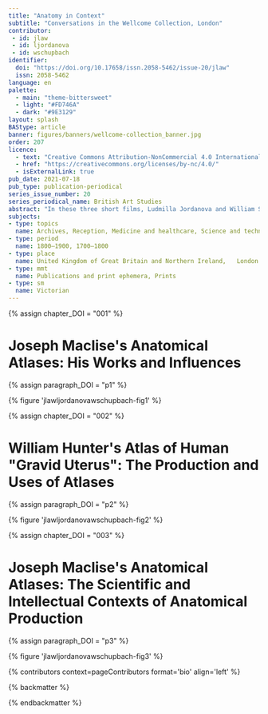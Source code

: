 ```yaml
---
title: "Anatomy in Context"
subtitle: "Conversations in the Wellcome Collection, London"
contributor:
 - id: jlaw
 - id: ljordanova
 - id: wschupbach
identifier:
  doi: "https://doi.org/10.17658/issn.2058-5462/issue-20/jlaw"
  issn: 2058-5462
language: en
palette: 
  - main: "theme-bittersweet"
  - light: "#FD746A"
  - dark: "#9E3129"
layout: splash
BAStype: article
banner: figures/banners/wellcome-collection_banner.jpg
order: 207
licence:
  - text: "Creative Commons Attribution-NonCommercial 4.0 International (CC BY-NC 4.0)"
  - href: "https://creativecommons.org/licenses/by-nc/4.0/"
  - isExternalLink: true
pub_date: 2021-07-18
pub_type: publication-periodical
series_issue_number: 20
series_periodical_name: British Art Studies
abstract: "In these three short films, Ludmilla Jordanova and William Schupbach discuss the production, use, and circulation of a range of anatomical images and texts from the eighteenth and nineteenth centuries in the Wellcome Collection. With a focus on works by Joseph Maclise and his predecessors, the discussants consider the aesthetic, scientific, and philosophical contexts in which anatomists and artists made images of the inside of the human body. They also discuss the professional networks involved in the production of William Hunter's *The Anatomy of the Human Gravid Uterus*, Richard Quain's *The Anatomy of the Arteries of the Human Body*, Maclise's *Surgical Anatomy*, among others*.* By turning pages, examining binding, deciphering inscriptions, and comparing editions, Jordanova and Schupbach engage with the materiality of the atlases, reminding us that they functioned as both working objects and collectors' items."
subjects:
- type: topics
  name: Archives, Reception, Medicine and healthcare, Science and technology, Aesthetics, The body
- type: period
  name: 1800–1900, 1700–1800
- type: place
  name: United Kingdom of Great Britain and Northern Ireland,	London
- type: mmt
  name: Publications and print ephemera, Prints
- type: sm
  name: Victorian
---
```


{% assign chapter_DOI = "001" %}

# Joseph Maclise\'s Anatomical Atlases: His Works and Influences

{% assign paragraph_DOI = "p1" %}

{% figure 'jlawljordanovawschupbach-fig1' %}

{% assign chapter_DOI = "002" %}

# William Hunter\'s Atlas of Human "Gravid Uterus": The Production and Uses of Atlases

{% assign paragraph_DOI = "p2" %}

{% figure 'jlawljordanovawschupbach-fig2' %}

{% assign chapter_DOI = "003" %}

# Joseph Maclise\'s Anatomical Atlases: The Scientific and Intellectual Contexts of Anatomical Production

{% assign paragraph_DOI = "p3" %}

{% figure 'jlawljordanovawschupbach-fig3' %}

{% contributors context=pageContributors format='bio' align='left' %}

{% backmatter %}

{% endbackmatter %}